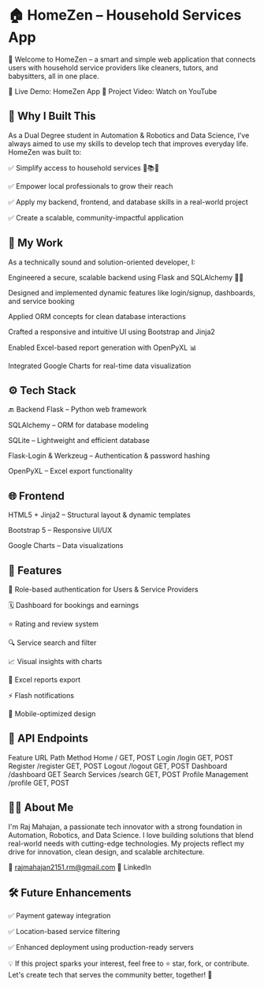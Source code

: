 # 🏠 HomeZen – Household Services App
👋 Welcome to HomeZen – a smart and simple web application that connects users with household service providers like cleaners, tutors, and babysitters, all in one place.

🔗 Live Demo: HomeZen App
🎥 Project Video: Watch on YouTube

## 📌 Why I Built This
As a Dual Degree student in Automation & Robotics and Data Science, I’ve always aimed to use my skills to develop tech that improves everyday life. HomeZen was built to:

✅ Simplify access to household services 🧹📚👶

✅ Empower local professionals to grow their reach

✅ Apply my backend, frontend, and database skills in a real-world project

✅ Create a scalable, community-impactful application

## 🧠 My Work
As a technically sound and solution-oriented developer, I:

Engineered a secure, scalable backend using Flask and SQLAlchemy 🧑‍💻

Designed and implemented dynamic features like login/signup, dashboards, and service booking

Applied ORM concepts for clean database interactions

Crafted a responsive and intuitive UI using Bootstrap and Jinja2

Enabled Excel-based report generation with OpenPyXL 📊

Integrated Google Charts for real-time data visualization

## ⚙️ Tech Stack
🔙 Backend
Flask – Python web framework

SQLAlchemy – ORM for database modeling

SQLite – Lightweight and efficient database

Flask-Login & Werkzeug – Authentication & password hashing

OpenPyXL – Excel export functionality

## 🌐 Frontend
HTML5 + Jinja2 – Structural layout & dynamic templates

Bootstrap 5 – Responsive UI/UX

Google Charts – Data visualizations

## 📁 Features
👥 Role-based authentication for Users & Service Providers

🗓️ Dashboard for bookings and earnings

⭐ Rating and review system

🔍 Service search and filter

📈 Visual insights with charts

📄 Excel reports export

⚡ Flash notifications

📱 Mobile-optimized design

## 📡 API Endpoints
Feature	URL Path	Method
Home	/	GET, POST
Login	/login	GET, POST
Register	/register	GET, POST
Logout	/logout	GET, POST
Dashboard	/dashboard	GET
Search Services	/search	GET, POST
Profile Management	/profile	GET, POST

## 👨‍🎓 About Me
I'm Raj Mahajan, a passionate tech innovator with a strong foundation in Automation, Robotics, and Data Science. I love building solutions that blend real-world needs with cutting-edge technologies. My projects reflect my drive for innovation, clean design, and scalable architecture.

📧 rajmahajan2151.rm@gmail.com
🔗 LinkedIn

## 🛠️ Future Enhancements
✅ Payment gateway integration

✅ Location-based service filtering

✅ Enhanced deployment using production-ready servers

💡 If this project sparks your interest, feel free to ⭐ star, fork, or contribute. Let's create tech that serves the community better, together! 🌱
